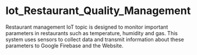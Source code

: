 # Iot_Restaurant_Quality_Management
Restaurant management IoT topic is designed to monitor important parameters in restaurants such as temperature, humidity and gas. This system uses sensors to collect data and transmit information about these parameters to Google Firebase and the Website.
